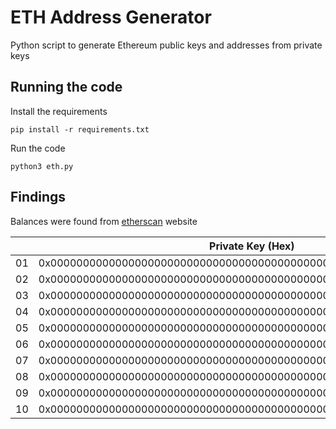 # ETH Address Generator

Python script to generate Ethereum public keys and addresses from private keys

## Running the code

Install the requirements

```
pip install -r requirements.txt
```

Run the code

```
python3 eth.py
```


## Findings

Balances were found from [etherscan](https://etherscan.io/) website

|    | Private Key (Hex)                                                   | Public Key (Hex)                                                                                                                   | Ethereum Address                           | Balance (ETH)         |
|----|---------------------------------------------------------------------|------------------------------------------------------------------------------------------------------------------------------------|--------------------------------------------|-----------------------|
| 01 | 0x0000000000000000000000000000000000000000000000000000000000000000  | 0x00000000000000000000000000000000000000000000000000000000000000000000000000000000000000000000000000000000000000000000000000000000 | 0x3f17f1962b36e491b30a40b2405849e597ba5fb5 | 10.417491072353575597 |
| 02 | 0x0000000000000000000000000000000000000000000000000000000000000001  | 0x79be667ef9dcbbac55a06295ce870b07029bfcdb2dce28d959f2815b16f81798483ada7726a3c4655da4fbfc0e1108a8fd17b448a68554199c47d08ffb10d4b8 | 0x7e5f4552091a69125d5dfcb7b8c2659029395bdf | 0.000000000000000021  |
| 03 | 0x0000000000000000000000000000000000000000000000000000000000000002  | 0xc6047f9441ed7d6d3045406e95c07cd85c778e4b8cef3ca7abac09b95c709ee51ae168fea63dc339a3c58419466ceaeef7f632653266d0e1236431a950cfe52a | 0x2b5ad5c4795c026514f8317c7a215e218dccd6cf | 0.000000000000000003  |
| 04 | 0x0000000000000000000000000000000000000000000000000000000000000003  | 0xf9308a019258c31049344f85f89d5229b531c845836f99b08601f113bce036f9388f7b0f632de8140fe337e62a37f3566500a99934c2231b6cb9fd7584b8e672 | 0x6813eb9362372eef6200f3b1dbc3f819671cba69 | 0.000000000000000000  |
| 05 | 0x0000000000000000000000000000000000000000000000000000000000000004  | 0xe493dbf1c10d80f3581e4904930b1404cc6c13900ee0758474fa94abe8c4cd1351ed993ea0d455b75642e2098ea51448d967ae33bfbdfe40cfe97bdc47739922 | 0x1eff47bc3a10a45d4b230b5d10e37751fe6aa718 | 0.000000000000000017  |
| 06 | 0x0000000000000000000000000000000000000000000000000000000000000005  | 0x2f8bde4d1a07209355b4a7250a5c5128e88b84bddc619ab7cba8d569b240efe4d8ac222636e5e3d6d4dba9dda6c9c426f788271bab0d6840dca87d3aa6ac62d6 | 0xe1ab8145f7e55dc933d51a18c793f901a3a0b276 | 0.000000000000009210  |
| 07 | 0x0000000000000000000000000000000000000000000000000000000000000006  | 0xfff97bd5755eeea420453a14355235d382f6472f8568a18b2f057a1460297556ae12777aacfbb620f3be96017f45c560de80f0f6518fe4a03c870c36b075f297 | 0xe57bfe9f44b819898f47bf37e5af72a0783e1141 | 0.000000000001021002  |
| 08 | 0x0000000000000000000000000000000000000000000000000000000000000007  | 0x5cbdf0646e5db4eaa398f365f2ea7a0e3d419b7e0330e39ce92bddedcac4f9bc6aebca40ba255960a3178d6d861a54dba813d0b813fde7b5a5082628087264da | 0xd41c057fd1c78805aac12b0a94a405c0461a6fbb | 0.000000000001021049  |
| 09 | 0x0000000000000000000000000000000000000000000000000000000000000008  | 0x2f01e5e15cca351daff3843fb70f3c2f0a1bdd05e5af888a67784ef3e10a2a015c4da8a741539949293d082a132d13b4c2e213d6ba5b7617b5da2cb76cbde904 | 0xf1f6619b38a98d6de0800f1defc0a6399eb6d30c | 0.000000000000000047  |
| 10 | 0x0000000000000000000000000000000000000000000000000000000000000009  | 0xacd484e2f0c7f65309ad178a9f559abde09796974c57e714c35f110dfc27ccbecc338921b0a7d9fd64380971763b61e9add888a4375f8e0f05               | 0xf7edc8fa1ecc32967f827c9043fcae6ba73afa5c | 0.000000000000000128  |
 
